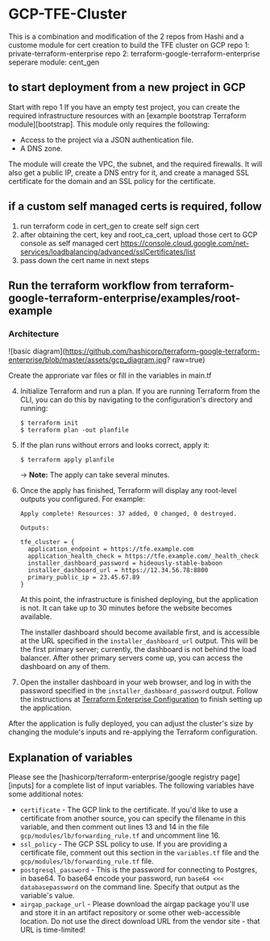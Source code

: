 # GCP-TFE-Cluster

This is a combination and modification of the 2 repos from Hashi and a custome module for cert creation to build the TFE cluster on GCP
repo 1: private-terraform-enterprise 
repo 2: terraform-google-terraform-enterprise 
seperare module: cent_gen

## to start deployment from a new project in GCP
Start with repo 1
If you have an empty test project, you can create the required infrastructure resources with an [example bootstrap Terraform module][bootstrap]. This module only requires the following:

* Access to the project via a JSON authentication file.
* A DNS zone.

The module will create the VPC, the subnet, and the required firewalls. It will also get a public IP, create a DNS entry for it, and create a managed SSL certificate for the domain and an SSL policy for the certificate.

## if a custom self managed certs is required, follow 
1. run terraform code in cert_gen to create self sign cert
2. after obtaining the cert, key and root_ca_cert, upload those cert to GCP console as self managed cert
    https://console.cloud.google.com/net-services/loadbalancing/advanced/sslCertificates/list 
3. pass down the cert name in next steps

## Run the terraform workflow from terraform-google-terraform-enterprise/examples/root-example 
  ### Architecture
  ![basic diagram](https://github.com/hashicorp/terraform-google-terraform-enterprise/blob/master/assets/gcp_diagram.jpg?  raw=true)


Create the approriate var files or fill in the variables in main.tf 

4. Initialize Terraform and run a plan. If you are running Terraform from the CLI, you can do this by navigating to the configuration's directory and running:

    ```
    $ terraform init
    $ terraform plan -out planfile
    ```
5. If the plan runs without errors and looks correct, apply it:

    ```
    $ terraform apply planfile
    ```

    -> **Note:** The apply can take several minutes.
6. Once the apply has finished, Terraform will display any root-level outputs you configured. For example:

    ```text
    Apply complete! Resources: 37 added, 0 changed, 0 destroyed.

    Outputs:

    tfe_cluster = {
      application_endpoint = https://tfe.example.com
      application_health_check = https://tfe.example.com/_health_check
      installer_dashboard_password = hideously-stable-baboon
      installer_dashboard_url = https://12.34.56.78:8800
      primary_public_ip = 23.45.67.89
    }
    ```

    At this point, the infrastructure is finished deploying, but the application is not. It can take up to 30 minutes before the website becomes available.

    The installer dashboard should become available first, and is accessible at the URL specified in the `installer_dashboard_url` output. This will be the first primary server; currently, the dashboard is not behind the load balancer. After other primary servers come up, you can access the dashboard on any of them.
7. Open the installer dashboard in your web browser, and log in with the password specified in the `installer_dashboard_password` output. Follow the instructions at [Terraform Enterprise Configuration](../install/config.html) to finish setting up the application.

After the application is fully deployed, you can adjust the cluster's size by changing the module's inputs and re-applying the Terraform configuration.


## Explanation of variables

Please see the [hashicorp/terraform-enterprise/google registry page][inputs] for a complete list of input variables. The following variables have some additional notes:

* `certificate` - The GCP link to the certificate. If you'd like to use a certificate from another source, you can specify the filename in this variable, and then comment out lines 13 and 14 in the file `gcp/modules/lb/forwarding_rule.tf` and uncomment line 16.
* `ssl_policy` - The GCP SSL policy to use. If you are providing a certificate file, comment out this section in the `variables.tf` file and the `gcp/modules/lb/forwarding_rule.tf` file.
* `postgresql_password` - This is the password for connecting to Postgres, in base64. To base64 encode your password, run `base64 <<< databasepassword` on the command line. Specify that output as the variable's value.
* `airgap_package_url` - Please download the airgap package you'll use and store it in an artifact repository or some other web-accessible location. Do not use the direct download URL from the vendor site - that URL is time-limited!


